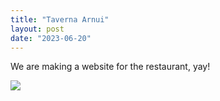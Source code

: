 ```yaml
---
title: "Taverna Arnui"
layout: post
date: "2023-06-20"
---
```


We are making a website for the restaurant, yay!

![](/assets/images/2023/20230520_143812-1024x461.jpg)
